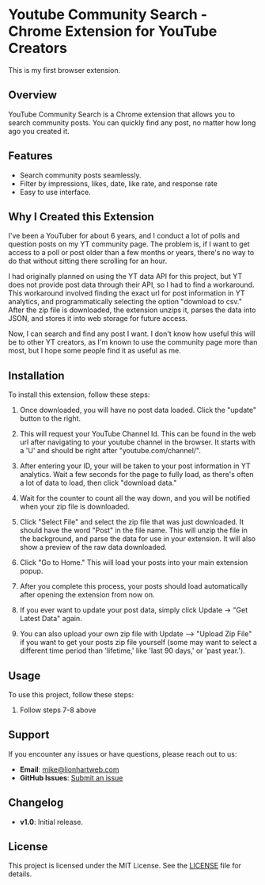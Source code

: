 # Youtube Community Search - Chrome Extension for YouTube Creators

This is my first browser extension. 

## Overview
YouTube Community Search is a Chrome extension that allows you to search community posts. You can quickly find any post, no matter how long ago you created it. 

## Features
- Search community posts seamlessly. 
- Filter by impressions, likes, date, like rate, and response rate
- Easy to use interface.

## Why I Created this Extension

I've been a YouTuber for about 6 years, and I conduct a lot of polls and question posts on my YT community page. The problem is, if I want to get access to a poll or post older than a few months or years, there's no way to do that without sitting there scrolling for an hour.

I had originally planned on using the YT data API for this project, but YT does not provide post data through their API, so I had to find a workaround. This workaround involved finding the exact url for post information in YT analytics, and programmatically selecting the option "download to csv." After the zip file is downloaded, the extension unzips it, parses the data into JSON, and stores it into web storage for future access.

Now, I can search and find any post I want. I don't know how useful this will be to other YT creators, as I'm known to use the community page more than most, but I hope some people find it as useful as me.

## Installation

To install this extension, follow these steps:

1. Once downloaded, you will have no post data loaded. Click the "update" button to the right.

2. This will request your YouTube Channel Id. This can be found in the web url after navigating to your youtube channel in the browser. It starts with a 'U' and should be right after "youtube.com/channel/".

3. After entering your ID, your will be taken to your post information in YT analytics. Wait a few seconds for the page to fully load, as there's often a lot of data to load, then click "download data."

4. Wait for the counter to count all the way down, and you will be notified when your zip file is downloaded.

5. Click "Select File" and select the zip file that was just downloaded. It should have the word "Post" in the file name. This will unzip the file in the background, and parse the data for use in your extension. It will also show a preview of the raw data downloaded.  

5. Click "Go to Home." This will load your posts into your main extension popup.

6. After you complete this process, your posts should load automatically after opening the extension from now on.

7. If you ever want to update your post data, simply click Update -> "Get Latest Data" again. 

8. You can also upload your own zip file with Update --> "Upload Zip File" if you want to get your posts zip file yourself (some may want to select a different time period than 'lifetime,' like 'last 90 days,' or 'past year.').

## Usage

To use this project, follow these steps:

1. Follow steps 7-8 above

## Support
If you encounter any issues or have questions, please reach out to us:
- **Email**: mike@lionhartweb.com
- **GitHub Issues**: [Submit an issue](https://github.com/mlionhart/yt-chrome-extension-v1/issues)

## Changelog
- **v1.0**: Initial release.

## License
This project is licensed under the MIT License. See the [LICENSE](LICENSE) file for details.

